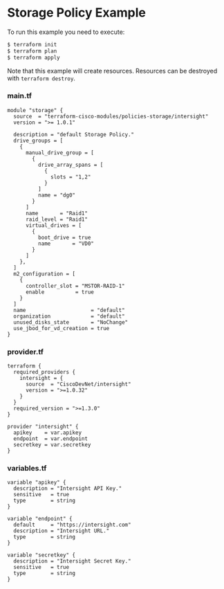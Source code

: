 <!-- BEGIN_TF_DOCS -->
# Storage Policy Example

To run this example you need to execute:

```bash
$ terraform init
$ terraform plan
$ terraform apply
```

Note that this example will create resources. Resources can be destroyed with `terraform destroy`.

### main.tf
```hcl
module "storage" {
  source  = "terraform-cisco-modules/policies-storage/intersight"
  version = ">= 1.0.1"

  description = "default Storage Policy."
  drive_groups = [
    {
      manual_drive_group = [
        {
          drive_array_spans = [
            {
              slots = "1,2"
            }
          ]
          name = "dg0"
        }
      ]
      name       = "Raid1"
      raid_level = "Raid1"
      virtual_drives = [
        {
          boot_drive = true
          name       = "VD0"
        }
      ]
    },
  ]
  m2_configuration = [
    {
      controller_slot = "MSTOR-RAID-1"
      enable          = true
    }
  ]
  name                     = "default"
  organization             = "default"
  unused_disks_state       = "NoChange"
  use_jbod_for_vd_creation = true
}
```

### provider.tf
```hcl
terraform {
  required_providers {
    intersight = {
      source  = "CiscoDevNet/intersight"
      version = ">=1.0.32"
    }
  }
  required_version = ">=1.3.0"
}

provider "intersight" {
  apikey    = var.apikey
  endpoint  = var.endpoint
  secretkey = var.secretkey
}
```

### variables.tf
```hcl
variable "apikey" {
  description = "Intersight API Key."
  sensitive   = true
  type        = string
}

variable "endpoint" {
  default     = "https://intersight.com"
  description = "Intersight URL."
  type        = string
}

variable "secretkey" {
  description = "Intersight Secret Key."
  sensitive   = true
  type        = string
}
```
<!-- END_TF_DOCS -->